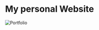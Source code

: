 # My personal Website


![Portfolio](https://user-images.githubusercontent.com/92905923/174431601-5945d04c-fe32-4e35-b4bb-d54720a9c397.png)
